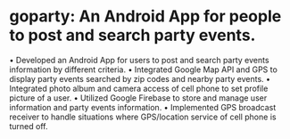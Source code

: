 # goparty: An Android App for people to post and search party events.
•	Developed an Android App for users to post and search party events information by different criteria.
•	Integrated Google Map API and GPS to display party events searched by zip codes and nearby party events.
•	Integrated photo album and camera access of cell phone to set profile picture of a user.
•	Utilized Google Firebase to store and manage user information and party events information.
•	Implemented GPS broadcast receiver to handle situations where GPS/location service of cell phone is turned off.

